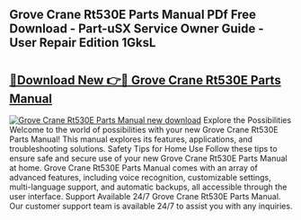 ## Grove Crane Rt530E Parts Manual PDf Free Download - Part-uSX Service Owner Guide - User Repair Edition 1GksL

# <h2><a href="http://bc47198.oget.top/?id=Grove+Crane+Rt530E+Parts+Manual">🔗Download New 👉🔴 Grove Crane Rt530E Parts Manual</a></h2>

[![Grove Crane Rt530E Parts Manual new download](https://i.imgur.com/5g1atiW.png)](http://bc47198.oget.top/?id=Grove+Crane+Rt530E+Parts+Manual)
Explore the Possibilities Welcome to the world of possibilities with your new Grove Crane Rt530E Parts Manual! This manual explores its features, applications, and troubleshooting solutions. Safety Tips for Home Use Follow these tips to ensure safe and secure use of your new Grove Crane Rt530E Parts Manual at home. Grove Crane Rt530E Parts Manual comes with an array of advanced features, including voice recognition, customizable settings, multi-language support, and automatic backups, all accessible through the user interface. Support Available 24/7 Grove Crane Rt530E Parts Manual. Our customer support team is available 24/7 to assist you with any inquiries.

